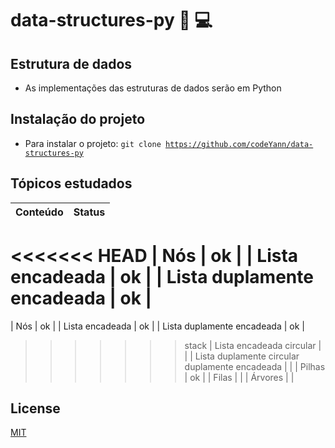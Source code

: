 # data-structures-py :book: :computer:

## Estrutura de dados

- As implementações das estruturas de dados serão em Python

## Instalação do projeto

- Para instalar o projeto: <code>git clone https://github.com/codeYann/data-structures-py </code>

## Tópicos estudados

| Conteúdo                                       | Status |
| ---------------------------------------------- | ------ |
<<<<<<< HEAD
| Nós                                            |   ok   |
| Lista encadeada                                |   ok   |
| Lista duplamente encadeada                     |   ok   |
=======
| Nós                                            | ok     |
| Lista encadeada                                | ok     |
| Lista duplamente encadeada                     | ok     |
>>>>>>> stack
| Lista encadeada circular                       |        |
| Lista duplamente circular duplamente encadeada |        |
| Pilhas                                         | ok     |
| Filas                                          |        |
| Árvores                                        |        |

## License

[MIT](https://choosealicense.com/licenses/mit/)
